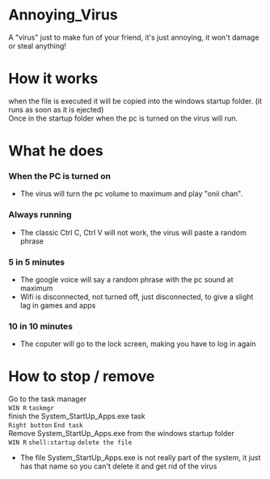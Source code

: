# Annoying_Virus
A "virus" just to make fun of your friend, it's just annoying, it won't damage or steal anything!

# How it works
when the file is executed it will be copied into the windows startup folder. (it runs as soon as it is ejected) \
Once in the startup folder when the pc is turned on the virus will run.

# What he does
### When the PC is turned on
* The virus will turn the pc volume to maximum and play "onii chan".

### Always running
* The classic Ctrl C, Ctrl V will not work, the virus will paste a random phrase

### 5 in 5 minutes
* The google voice will say a random phrase with the pc sound at maximum
* Wifi is disconnected, not turned off, just disconnected, to give a slight lag in games and apps

### 10 in 10 minutes
* The coputer will go to the lock screen, making you have to log in again

# How to stop / remove
Go to the task manager \
`WIN R` `taskmgr` \
finish the System_StartUp_Apps.exe task \
`Right button` `End task` \
Remove System_StartUp_Apps.exe from the windows startup folder \
`WIN R` `shell:startup` `delete the file` 

* The file System_StartUp_Apps.exe is not really part of the system, it just has that name so you can't delete it and get rid of the virus
